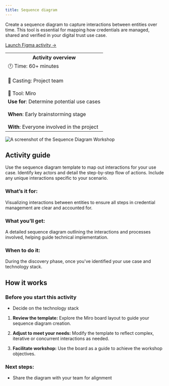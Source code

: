 ```yaml
---
title: Sequence diagram
---
```


Create a sequence diagram to capture interactions between entities over time. This tool is essential for mapping how credentials are managed, shared and verified in your digital trust use case.

[Launch Figma activity →](https://www.figma.com/board/iscEB1MnCzrlvsA8hhzbOO/Sequence-Diagram-Workshop?t=OJxAPkZU9fW0fUQk-6)

<table>
	<tr>
    <th>Activity overview</th>
  </tr>
	<tr>
		<td>
            		🕛 Time: 60+ minutes <br></br>
			🙌 Casting: Project team <br></br>
			🔨 Tool: Miro
		</td>
	</tr>
	<tr> 
		<td>
				<b>Use for</b>: Determine potential use cases <br></br>
				<b>When</b>: Early brainstorming stage <br></br>
				<b>With</b>: Everyone involved in the project
		</td>
	</tr>

</table>

![A screenshot of the Sequence Diagram Workshop](/img/deliverymanual/Sequence-Diagram-workshop.PNG "A screenshot of the Sequence Diagram Workshop")

## Activity guide
Use the sequence diagram template to map out interactions for your use case. Identify key actors and detail the step-by-step flow of actions. Include any unique interactions specific to your scenario.

### What’s it for:
Visualizing interactions between entities to ensure all steps in credential management are clear and accounted for.

### What you’ll get:
A detailed sequence diagram outlining the interactions and processes involved, helping guide technical implementation.

### When to do it:
During the discovery phase, once you've identified your use case and technology stack.

## How it works

### Before you start this activity
<!-- -   Identify a use case - to help identify one, have an [ideation workshop **INTERNAL LINK**](...) -->
-   Decide on the technology stack

1.  **Review the template:** 
Explore the Miro board layout to guide your sequence diagram creation.

2.  **Adjust to meet your needs:** 
Modify the template to reflect complex, iterative or concurrent interactions as needed.

3.  **Facilitate workshop:** 
Use the board as a guide to achieve the workshop objectives.
    
### Next steps:
-   Share the diagram with your team for alignment
<!-- -   Complete the [Discovery checklist **INTERNAL LINK**](...) to proceed to the Trial phase -->
